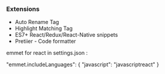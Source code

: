 ### Extensions

- Auto Rename Tag
- Highlight Matching Tag
- ES7+ React/Redux/React-Native snippets
- Pretiier - Code formatter

emmet for react in settings.json :

"emmet.includeLanguages": {
"javascript": "javascriptreact"
}
